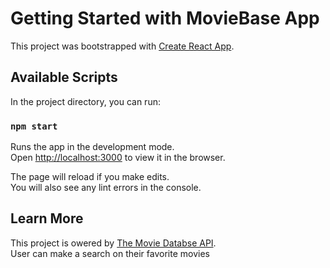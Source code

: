# Getting Started with MovieBase App

This project was bootstrapped with [Create React App](https://github.com/facebook/create-react-app).

## Available Scripts

In the project directory, you can run:

### `npm start`

Runs the app in the development mode.\
Open [http://localhost:3000](http://localhost:3000) to view it in the browser.

The page will reload if you make edits.\
You will also see any lint errors in the console.


## Learn More

This project is owered by [The Movie Databse API](https://developers.themoviedb.org/3/getting-started/introduction).\
User can make a search on their favorite movies
